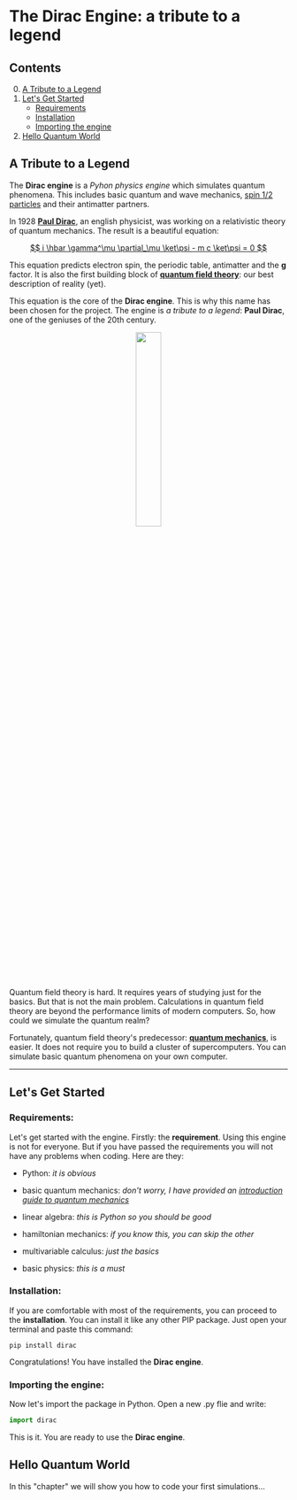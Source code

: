 # The Dirac Engine: a tribute to a legend

## Contents

0. [A Tribute to a Legend](#a-tribute-to-a-legend)
1. [Let's Get Started](#lets-get-started)
    * [Requirements](#requirements)
    * [Installation](#installation)
    * [Importing the engine](#importing-the-engine)
2. [Hello Quantum World](#hello-quantum-world)

## A Tribute to a Legend

The **Dirac engine** is a *Pyhon physics engine* which simulates quantum phenomena. This includes basic quantum and wave mechanics, [spin 1/2 particles](https://en.wikipedia.org/wiki/Spin-1/2) and their antimatter partners.

In 1928 [**Paul Dirac**](https://en.wikipedia.org/wiki/Paul_Dirac), an english physicist, was working on a relativistic theory of quantum mechanics. The result is a beautiful equation:

[$$ i \hbar \gamma^\mu \partial_\mu \ket\psi - m c \ket\psi = 0 $$](https://en.wikipedia.org/wiki/Dirac_equation)

This equation predicts electron spin, the periodic table, antimatter and the **g** factor. It is also the first building block of [**quantum field theory**](https://en.wikipedia.org/wiki/Quantum_field_theory): оur best description of reality (yet).

This equation is the core of the **Dirac engine**. This is why this name has been chosen for the project. The engine is *a tribute to a legend*: **Paul Dirac**, one of the geniuses of the 20th century.

[<p align="center"><image src="./assets/paul_dirac.png" width=30% /></p>](https://en.wikipedia.org/wiki/Paul_Dirac)

Quantum field theory is hard. It requires years of studying just for the basics. But that is not the main problem. Calculations in quantum field theory are beyond the performance limits of modern computers. So, how could we simulate the quantum realm?

Fortunately, quantum field theory's predecessor: [**quantum mechanics**](https://en.wikipedia.org/wiki/Quantum_mechanics), is easier. It does not require you to build a cluster of supercomputers. You can simulate basic quantum phenomena on your own computer.

---

## Let's Get Started

### Requirements:

Let's get started with the engine. Firstly: the **requirement**. Using this engine is not for everyone. But if you have passed the requirements you will not have any problems when coding. Here are they:

* Python: *it is obvious*

* basic quantum mechanics: *don't worry, I have provided an [introduction guide to quantum mechanics]()*

* linear algebra: *this is Python so you should be good*

* hamiltonian mechanics: *if you know this, you can skip the other*

* multivariable calculus: *just the basics*

* basic physics: *this is a must*

### Installation:

If you are comfortable with most of the requirements, you can proceed to the **installation**. You can install it like any other PIP package. Just open your terminal and paste this command:

```console
pip install dirac
```

Congratulations! You have installed the **Dirac engine**.

### Importing the engine:

Now let's import the package in Python. Open a new .py flie and write:

```python
import dirac
```

This is it. You are ready to use the **Dirac engine**.

## Hello Quantum World

In this "chapter" we will show you how to code your first simulations...